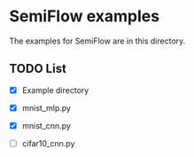 # SemiFlow examples
The examples for SemiFlow are in this directory. 

## TODO List
 - [x] Example directory
 - [x] mnist_mlp.py
 - [x] mnist_cnn.py
 - [ ] cifar10_cnn.py
 